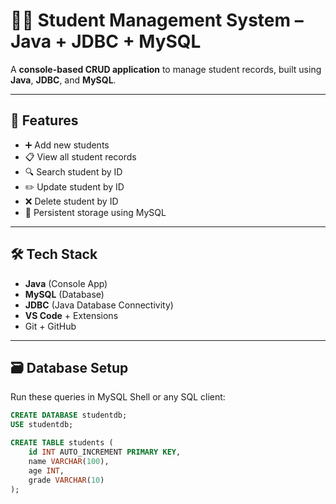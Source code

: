 
# 🧑‍🎓 Student Management System – Java + JDBC + MySQL

A **console-based CRUD application** to manage student records, built using **Java**, **JDBC**, and **MySQL**.

---

## 📌 Features

- ➕ Add new students
- 📋 View all student records
- 🔍 Search student by ID
- ✏️ Update student by ID
- ❌ Delete student by ID
- 💾 Persistent storage using MySQL

---

## 🛠 Tech Stack

- **Java** (Console App)
- **MySQL** (Database)
- **JDBC** (Java Database Connectivity)
- **VS Code** + Extensions
- Git + GitHub

---

## 🗃️ Database Setup

Run these queries in MySQL Shell or any SQL client:

```sql
CREATE DATABASE studentdb;
USE studentdb;

CREATE TABLE students (
    id INT AUTO_INCREMENT PRIMARY KEY,
    name VARCHAR(100),
    age INT,
    grade VARCHAR(10)
);
